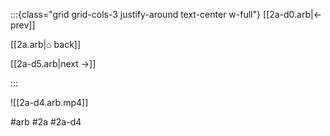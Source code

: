 :::{class="grid grid-cols-3 justify-around text-center w-full"}
[[2a-d0.arb|← prev]]

[[2a.arb|⌂ back]]

[[2a-d5.arb|next →]]

:::

![[2a-d4.arb.mp4]]

#arb #2a #2a-d4